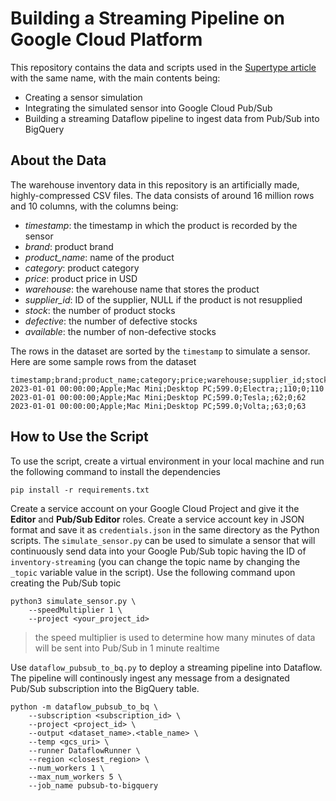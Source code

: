 # Building a Streaming Pipeline on Google Cloud Platform

This repository contains the data and scripts used in the [Supertype article](https://supertype.ai/notes/streaming-pipeline-for-warehouse-inventory-management-system) with the same name, with the main contents being:

- Creating a sensor simulation
- Integrating the simulated sensor into Google Cloud Pub/Sub
- Building a streaming Dataflow pipeline to ingest data from Pub/Sub into BigQuery

## About the Data

The warehouse inventory data in this repository is an artificially made, highly-compressed CSV files. The data consists of around 16 million rows and 10 columns, with the columns being:

- *timestamp*: the timestamp in which the product is recorded by the sensor
- *brand*: product brand
- *product_name*: name of the product
- *category*: product category
- *price*: product price in USD
- *warehouse*: the warehouse name that stores the product
- *supplier_id*: ID of the supplier, NULL if the product is not resupplied
- *stock*: the number of product stocks
- *defective*: the number of defective stocks
- *available*: the number of non-defective stocks

The rows in the dataset are sorted by the `timestamp` to simulate a sensor. Here are some sample rows from the dataset

```
timestamp;brand;product_name;category;price;warehouse;supplier_id;stock;defective;available
2023-01-01 00:00:00;Apple;Mac Mini;Desktop PC;599.0;Electra;;110;0;110
2023-01-01 00:00:00;Apple;Mac Mini;Desktop PC;599.0;Tesla;;62;0;62
2023-01-01 00:00:00;Apple;Mac Mini;Desktop PC;599.0;Volta;;63;0;63
```

## How to Use the Script

To use the script, create a virtual environment in your local machine and run the following command to install the dependencies

```{bash}
pip install -r requirements.txt
```

Create a service account on your Google Cloud Project and give it the **Editor** and **Pub/Sub Editor** roles. Create a service account key in JSON format and save it as `credentials.json` in the same directory as the Python scripts. The `simulate_sensor.py` can be used to simulate a sensor that will continuously send data into your Google Pub/Sub topic having the ID of `inventory-streaming` (you can change the topic name by changing the `_topic` variable value in the script). Use the following command upon creating the Pub/Sub topic

```{bash}
python3 simulate_sensor.py \
    --speedMultiplier 1 \
    --project <your_project_id>
```

> the speed multiplier is used to determine how many minutes of data will be sent into Pub/Sub in 1 minute realtime

Use `dataflow_pubsub_to_bq.py` to deploy a streaming pipeline into Dataflow. The pipeline will continously ingest any message from a designated Pub/Sub subscription into the BigQuery table.

```{bash}
python -m dataflow_pubsub_to_bq \
    --subscription <subscription_id> \
    --project <project_id> \
    --output <dataset_name>.<table_name> \
    --temp <gcs_uri> \
    --runner DataflowRunner \
    --region <closest_region> \
    --num_workers 1 \
    --max_num_workers 5 \
    --job_name pubsub-to-bigquery
```